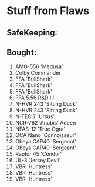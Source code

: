 # Stuff from Flaws

## SafeKeeping: 

## Bought: 

<ol>
<li>AMG-556 'Medusa'  </li>
<li>Colby Commander  </li>
<li>FFA 'BullShark'  </li>
<li>FFA 'BullShark'  </li>
<li>FFA 'BullShark'</li>
<li>FFA 5.56 R&D III</li>
<li>N-HVR 243 'Sitting Duck'  </li>
<li>N-HVR 243 'Sitting Duck'</li>
<li>N-TEC 7 'Ursus'  </li>
<li>NCR-762 'Anubis' Adeen  </li>
<li>NFAS-12 'True Ogre'  </li>
<li>OCA Nano 'Connoisseur'  </li>
<li>Obeya CAP40 'Sergeant'  </li>
<li>Obeya CAP40 'Sergeant'  </li>
<li>Raptor 45 'Condor' </li>
<li>UL-3 'Jersey Devil'  </li>
<li>VBR 'Huntress'  </li>
<li>VBR 'Huntress'  </li>
<li>VBR 'Huntress' </li>
</ol>

